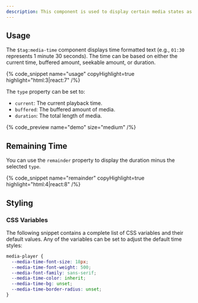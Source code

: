 ```yaml
---
description: This component is used to display certain media states as a unit of time, such as the current time or duration.
---
```


## Usage

The `$tag:media-time` component displays time formatted text (e.g., `01:30` represents 1 minute
30 seconds). The time can be based on either the current time, buffered amount, seekable amount,
or duration.

{% code_snippet name="usage" copyHighlight=true highlight="html:3|react:7" /%}

The `type` property can be set to:

- `current`: The current playback time.
- `buffered`: The buffered amount of media.
- `duration`: The total length of media.

{% code_preview name="demo" size="medium" /%}

## Remaining Time

You can use the `remainder` property to display the duration minus the selected `type`.

{% code_snippet name="remainder" copyHighlight=true highlight="html:4|react:8" /%}

## Styling

### CSS Variables

The following snippet contains a complete list of CSS variables and their default values. Any
of the variables can be set to adjust the default time styles:

```css {% copy=true %}
media-player {
  --media-time-font-size: 18px;
  --media-time-font-weight: 500;
  --media-font-family: sans-serif;
  --media-time-color: inherit;
  --media-time-bg: unset;
  --media-time-border-radius: unset;
}
```
